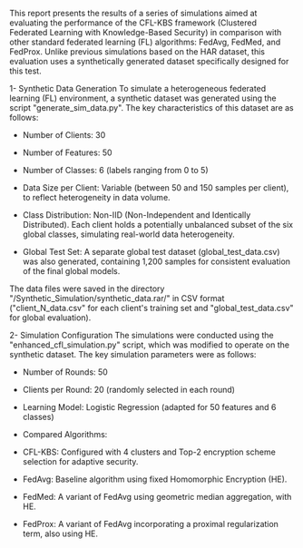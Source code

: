 
This report presents the results of a series of simulations aimed at evaluating the performance of the CFL-KBS framework (Clustered Federated Learning with Knowledge-Based Security) in comparison with other standard federated learning (FL) algorithms: FedAvg, FedMed, and FedProx. Unlike previous simulations based on the HAR dataset, this evaluation uses a synthetically generated dataset specifically designed for this test.

1- Synthetic Data Generation
To simulate a heterogeneous federated learning (FL) environment, a synthetic dataset was generated using the script "generate_sim_data.py". The key characteristics of this dataset are as follows:

- Number of Clients: 30

- Number of Features: 50

- Number of Classes: 6 (labels ranging from 0 to 5)

- Data Size per Client: Variable (between 50 and 150 samples per client), to reflect heterogeneity in data volume.

- Class Distribution: Non-IID (Non-Independent and Identically Distributed). Each client holds a potentially unbalanced subset of the six global classes, simulating real-world data heterogeneity.

- Global Test Set: A separate global test dataset (global_test_data.csv) was also generated, containing 1,200 samples for consistent evaluation of the final global models.

The data files were saved in the directory "/Synthetic_Simulation/synthetic_data.rar/" in CSV format ("client_N_data.csv" for each client's training set and "global_test_data.csv" for global evaluation).

2- Simulation Configuration
The simulations were conducted using the "enhanced_cfl_simulation.py" script, which was modified to operate on the synthetic dataset. The key simulation parameters were as follows:

- Number of Rounds: 50

- Clients per Round: 20 (randomly selected in each round)

- Learning Model: Logistic Regression (adapted for 50 features and 6 classes)

- Compared Algorithms:

- CFL-KBS: Configured with 4 clusters and Top-2 encryption scheme selection for adaptive security.

- FedAvg: Baseline algorithm using fixed Homomorphic Encryption (HE).

- FedMed: A variant of FedAvg using geometric median aggregation, with HE.

- FedProx: A variant of FedAvg incorporating a proximal regularization term, also using HE.


